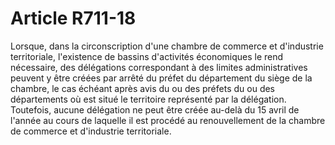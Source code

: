 # Article R711-18

<p>Lorsque, dans la circonscription d'une      chambre de commerce et d'industrie territoriale, l'existence de bassins d'activités économiques le rend nécessaire, des délégations correspondant à des limites administratives peuvent y être créées par arrêté du préfet du département du siège de la chambre, le cas échéant après avis du ou des préfets du ou des départements où est situé le territoire représenté par la délégation. Toutefois, aucune délégation ne peut être créée au-delà du 15 avril de l'année au cours de laquelle il est procédé au renouvellement de la      chambre de commerce et d'industrie territoriale.</p>